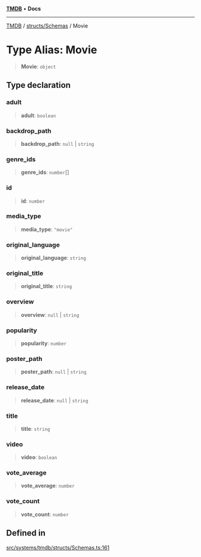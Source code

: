 [**TMDB**](../../../README.md) • **Docs**

***

[TMDB](../../../README.md) / [structs/Schemas](../README.md) / Movie

# Type Alias: Movie

> **Movie**: `object`

## Type declaration

### adult

> **adult**: `boolean`

### backdrop\_path

> **backdrop\_path**: `null` \| `string`

### genre\_ids

> **genre\_ids**: `number`[]

### id

> **id**: `number`

### media\_type

> **media\_type**: `"movie"`

### original\_language

> **original\_language**: `string`

### original\_title

> **original\_title**: `string`

### overview

> **overview**: `null` \| `string`

### popularity

> **popularity**: `number`

### poster\_path

> **poster\_path**: `null` \| `string`

### release\_date

> **release\_date**: `null` \| `string`

### title

> **title**: `string`

### video

> **video**: `boolean`

### vote\_average

> **vote\_average**: `number`

### vote\_count

> **vote\_count**: `number`

## Defined in

[src/systems/tmdb/structs/Schemas.ts:161](https://github.com/Norviah/media-hub/blob/b0accce5c447ccf1a18696f3cb0baef1f5bd16be/src/systems/tmdb/structs/Schemas.ts#L161)
